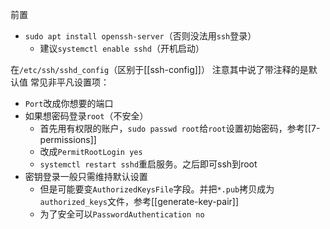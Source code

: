 前置
- `sudo apt install openssh-server`（否则没法用`ssh`登录）
  - 建议`systemctl enable sshd`（开机启动）

在`/etc/ssh/sshd_config`（区别于[[ssh-config]]）
注意其中说了带注释的是默认值
常见非平凡设置项：
- `Port`改成你想要的端口
- 如果想密码登录`root`（不安全）
  - 首先用有权限的账户，`sudo passwd root`给`root`设置初始密码，参考[[7-permissions]]
  - 改成`PermitRootLogin yes`
  - `systemctl restart sshd`重启服务。之后即可ssh到root
- 密钥登录一般只需维持默认设置
  - 但是可能要变`AuthorizedKeysFile`字段。并把`*.pub`拷贝成为`authorized_keys`文件，参考[[generate-key-pair]]
  - 为了安全可以`PasswordAuthentication no`